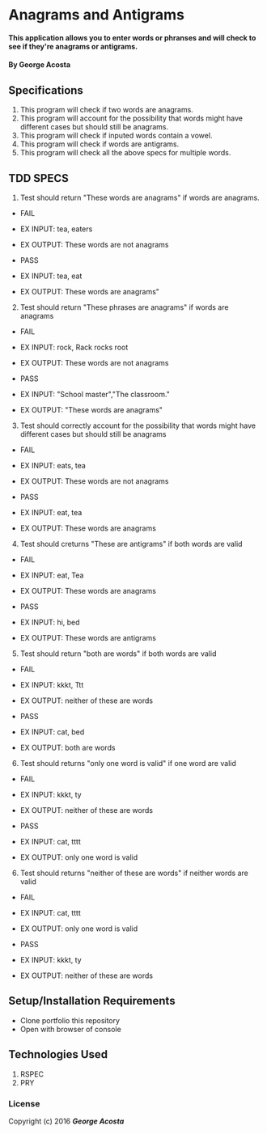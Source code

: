 # Anagrams and Antigrams

#### This application allows you to enter words or phranses and will check to see if they're anagrams or antigrams.

#### By George Acosta

## Specifications

1. This program will check if two words are anagrams.
2. This program will account for the possibility that words might have different cases but should still be anagrams.
3. This program will check if inputed words contain a vowel.
4. This program will check if words are antigrams.
5. This program will check all the above specs for multiple words.


## TDD SPECS
1. Test should return "These words are anagrams" if words are anagrams.

* FAIL
* EX INPUT: tea, eaters
* EX OUTPUT: These words are not anagrams

* PASS
* EX INPUT: tea, eat
* EX OUTPUT: These words are anagrams"

2. Test should return "These phrases are anagrams" if words are anagrams

* FAIL
* EX INPUT: rock, Rack rocks root
* EX OUTPUT: These words are not anagrams

* PASS
* EX INPUT: "School master","The classroom."
* EX OUTPUT: "These words are anagrams"


3. Test should correctly account for the possibility that words might have different cases but should still be anagrams

* FAIL
* EX INPUT: eats, tea
* EX OUTPUT: These words are not anagrams

* PASS
* EX INPUT: eat, tea
* EX OUTPUT: These words are anagrams

4. Test should creturns "These are antigrams" if both words are valid

* FAIL
* EX INPUT: eat, Tea
* EX OUTPUT: These words are anagrams

* PASS
* EX INPUT: hi, bed
* EX OUTPUT: These words are antigrams

5. Test should return "both are words" if both words are valid

* FAIL
* EX INPUT: kkkt, Ttt
* EX OUTPUT: neither of these are words

* PASS
* EX INPUT: cat, bed
* EX OUTPUT: both are words

6. Test should returns "only one word is valid" if one word are valid

* FAIL
* EX INPUT: kkkt, ty
* EX OUTPUT: neither of these are words

* PASS
* EX INPUT: cat, tttt
* EX OUTPUT: only one word is valid

6. Test should returns "neither of these are words" if neither words are valid

* FAIL
* EX INPUT: cat, tttt
* EX OUTPUT: only one word is valid


* PASS
* EX INPUT: kkkt, ty
* EX OUTPUT: neither of these are words

## Setup/Installation Requirements

* Clone portfolio this repository
* Open with browser of console


## Technologies Used

1. RSPEC
2. PRY


### License

Copyright (c) 2016 **_George Acosta_**
